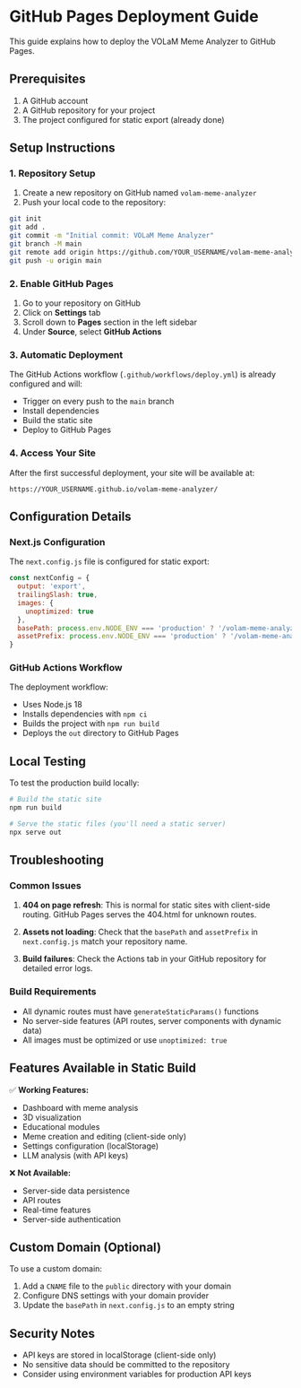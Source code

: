 # GitHub Pages Deployment Guide

This guide explains how to deploy the VOLaM Meme Analyzer to GitHub Pages.

## Prerequisites

1. A GitHub account
2. A GitHub repository for your project
3. The project configured for static export (already done)

## Setup Instructions

### 1. Repository Setup

1. Create a new repository on GitHub named `volam-meme-analyzer`
2. Push your local code to the repository:

```bash
git init
git add .
git commit -m "Initial commit: VOLaM Meme Analyzer"
git branch -M main
git remote add origin https://github.com/YOUR_USERNAME/volam-meme-analyzer.git
git push -u origin main
```

### 2. Enable GitHub Pages

1. Go to your repository on GitHub
2. Click on **Settings** tab
3. Scroll down to **Pages** section in the left sidebar
4. Under **Source**, select **GitHub Actions**

### 3. Automatic Deployment

The GitHub Actions workflow (`.github/workflows/deploy.yml`) is already configured and will:

- Trigger on every push to the `main` branch
- Install dependencies
- Build the static site
- Deploy to GitHub Pages

### 4. Access Your Site

After the first successful deployment, your site will be available at:
```
https://YOUR_USERNAME.github.io/volam-meme-analyzer/
```

## Configuration Details

### Next.js Configuration

The `next.config.js` file is configured for static export:

```javascript
const nextConfig = {
  output: 'export',
  trailingSlash: true,
  images: {
    unoptimized: true
  },
  basePath: process.env.NODE_ENV === 'production' ? '/volam-meme-analyzer' : '',
  assetPrefix: process.env.NODE_ENV === 'production' ? '/volam-meme-analyzer/' : '',
}
```

### GitHub Actions Workflow

The deployment workflow:
- Uses Node.js 18
- Installs dependencies with `npm ci`
- Builds the project with `npm run build`
- Deploys the `out` directory to GitHub Pages

## Local Testing

To test the production build locally:

```bash
# Build the static site
npm run build

# Serve the static files (you'll need a static server)
npx serve out
```

## Troubleshooting

### Common Issues

1. **404 on page refresh**: This is normal for static sites with client-side routing. GitHub Pages serves the 404.html for unknown routes.

2. **Assets not loading**: Check that the `basePath` and `assetPrefix` in `next.config.js` match your repository name.

3. **Build failures**: Check the Actions tab in your GitHub repository for detailed error logs.

### Build Requirements

- All dynamic routes must have `generateStaticParams()` functions
- No server-side features (API routes, server components with dynamic data)
- All images must be optimized or use `unoptimized: true`

## Features Available in Static Build

✅ **Working Features:**
- Dashboard with meme analysis
- 3D visualization
- Educational modules
- Meme creation and editing (client-side only)
- Settings configuration (localStorage)
- LLM analysis (with API keys)

❌ **Not Available:**
- Server-side data persistence
- API routes
- Real-time features
- Server-side authentication

## Custom Domain (Optional)

To use a custom domain:

1. Add a `CNAME` file to the `public` directory with your domain
2. Configure DNS settings with your domain provider
3. Update the `basePath` in `next.config.js` to an empty string

## Security Notes

- API keys are stored in localStorage (client-side only)
- No sensitive data should be committed to the repository
- Consider using environment variables for production API keys
